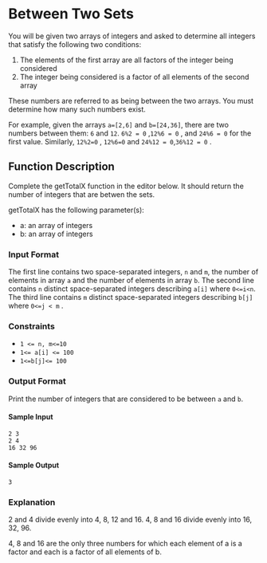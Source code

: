 # Between Two Sets

You will be given two arrays of integers and asked to determine all integers that satisfy the following two conditions:

1.  The elements of the first array are all factors of the integer being considered
2.  The integer being considered is a factor of all elements of the second array

These numbers are referred to as being between the two arrays. You must determine how many such numbers exist.

For example, given the arrays `a=[2,6]` and `b=[24,36]`, there are two numbers between them: `6` and `12`. `6%2 = 0` ,`12%6 = 0` , and `24%6 = 0` for the first value. Similarly, `12%2=0` , `12%6=0` and `24%12 = 0`,`36%12 = 0` .

## Function Description

Complete the getTotalX function in the editor below. It should return the number of integers that are betwen the sets.

getTotalX has the following parameter(s):

- a: an array of integers
- b: an array of integers

### Input Format

The first line contains two space-separated integers, `n` and `m`, the number of elements in array `a` and the number of elements in array `b`.
The second line contains `n` distinct space-separated integers describing `a[i]` where `0<=i<n`.
The third line contains `m` distinct space-separated integers describing `b[j]` where `0<=j < m` .

### Constraints

- `1 <= n, m<=10`
- `1<= a[i] <= 100`
- `1<=b[j]<= 100`

### Output Format

Print the number of integers that are considered to be between `a` and `b`.

#### Sample Input

```
2 3
2 4
16 32 96

```

#### Sample Output

```
3
```

### Explanation

2 and 4 divide evenly into 4, 8, 12 and 16.
4, 8 and 16 divide evenly into 16, 32, 96.

4, 8 and 16 are the only three numbers for which each element of a is a factor and each is a factor of all elements of b.
